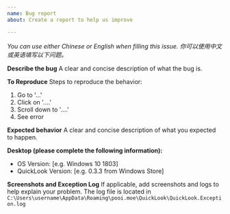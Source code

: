 ```yaml
---
name: Bug report
about: Create a report to help us improve

---
```


*You can use either Chinese or English when filling this issue. 你可以使用中文或英语填写以下问题。*

**Describe the bug**
A clear and concise description of what the bug is.

**To Reproduce**
Steps to reproduce the behavior:
1. Go to '...'
2. Click on '....'
3. Scroll down to '....'
4. See error

**Expected behavior**
A clear and concise description of what you expected to happen.

**Desktop (please complete the following information):**
 - OS Version: [e.g. Windows 10 1803]
 - QuickLook Version: [e.g. 0.3.3 from Windows Store]

**Screenshots and Exception Log**
If applicable, add screenshots and logs to help explain your problem. The log file is located in `C:\Users\username\AppData\Roaming\pooi.moe\QuickLook\QuickLook.Exception.log`
